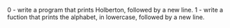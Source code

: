 0 - write a program that prints Holberton, followed by a new line.
1 - write a fuction that prints the alphabet, in lowercase, followed by a new line.
